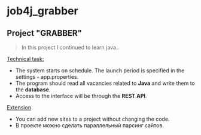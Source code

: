 # job4j_grabber

<h2>Project "GRABBER"</h2>
<blockquote>In this project I continued to learn java..</blockquote>

<a href="">Technical task:</a>

<ul dir="auto">
<li>The system starts on schedule. The launch period is specified in the settings - app.properties.</li>
<li>The program should read all vacancies related to <strong>Java</strong> and write them to the <strong>database</strong>.</li>
<li>Access to the interface will be through the <strong>REST API</strong>.</li>
</ul>   

<p dir="auto"><a href="">Extension</a></p>
<ul dir="auto">
<li>You can add new sites to a project without changing the code.</li>
<li>В проекте можно сделать параллельный парсинг сайтов.</li>
</ul>